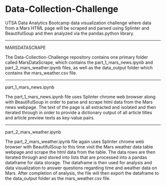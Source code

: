 # Data-Collection-Challenge
UTSA Data Analytics Bootcamp data visualization challenge where data from a Mars HTML page will be scraped and parsed using Splinter and BeautifulSoup and then analyzed via the pandas python library.

------------------------------------------------------------------------------------------------------------------
MARSDATASCRAPE

The Data-Collection-Challenge repository contains one primary folder called MarsDataScrape, which contains the part_1_mars_news.ipynb and part_2_mars_weather.ipynb files, as well as the data_output folder which contains the mars_weather.csv file.

------------------------------------------------------------------------------------------------------------------
part_1_mars_news.ipynb

The part_1_mars_news.ipynb file uses Splinter chrome web browser along with BeautifulSoup in order to parse and scrape html data from the Mars news webpage. The text of the page is all extracted and isolated and then iterated through in order to provide a dictionary output of all article titles and article preview texts as key-value pairs.

------------------------------------------------------------------------------------------------------------------
part_2_mars_weather.ipynb

The part_2_mars_weather.ipynb file again uses Splinter chrome web browser with BeautifulSoup to this time visit the Mars weather data table webpage and scrape the html data from the table. The data rows are then iterated through and stored into lists that are processed into a pandas dataframe for data storage. The dataframe is then used for analysis and data visualization to answer questions regarding time and weather data on Mars. After completion of analysis, the file will then export the dataframe to the data_output folder as the mars_weather.csv file.